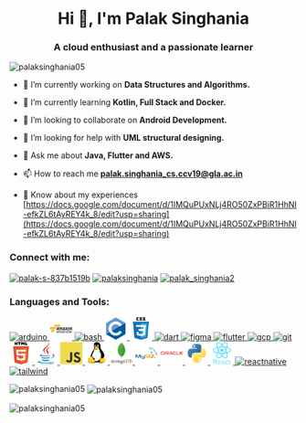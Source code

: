 <h1 align="center">Hi 👋, I'm Palak Singhania</h1>
<h3 align="center">A cloud enthusiast and a passionate learner</h3>

<p align="left"> <img src="https://komarev.com/ghpvc/?username=palaksinghania05&label=Profile%20views&color=0e75b6&style=flat" alt="palaksinghania05" /> </p>

- 🔭 I’m currently working on **Data Structures and Algorithms.**

- 🌱 I’m currently learning **Kotlin, Full Stack and Docker.**

- 👯 I’m looking to collaborate on **Android Development.**

- 🤝 I’m looking for help with **UML structural designing.**

- 💬 Ask me about **Java, Flutter and AWS.**

- 📫 How to reach me **palak.singhania_cs.ccv19@gla.ac.in**

- 📄 Know about my experiences [https://docs.google.com/document/d/1IMQuPUxNLj4RO50ZxPBiR1HhNI-efkZL6tAyREY4k_8/edit?usp=sharing](https://docs.google.com/document/d/1IMQuPUxNLj4RO50ZxPBiR1HhNI-efkZL6tAyREY4k_8/edit?usp=sharing)


<h3 align="left">Connect with me:</h3>
<p align="left">
<a href="https://linkedin.com/in/palak-s-837b1519b" target="blank"><img align="center" src="https://raw.githubusercontent.com/rahuldkjain/github-profile-readme-generator/master/src/images/icons/Social/linked-in-alt.svg" alt="palak-s-837b1519b" height="30" width="40" /></a>
<a href="https://www.codechef.com/users/palaksinghania" target="blank"><img align="center" src="https://cdn.jsdelivr.net/npm/simple-icons@3.1.0/icons/codechef.svg" alt="palaksinghania" height="30" width="40" /></a>
<a href="https://www.hackerrank.com/palak_singhania2" target="blank"><img align="center" src="https://raw.githubusercontent.com/rahuldkjain/github-profile-readme-generator/master/src/images/icons/Social/hackerrank.svg" alt="palak_singhania2" height="30" width="40" /></a>
</p>

<h3 align="left">Languages and Tools:</h3>
<p align="left"> <a href="https://www.arduino.cc/" target="_blank"> <img src="https://cdn.worldvectorlogo.com/logos/arduino-1.svg" alt="arduino" width="40" height="40"/> </a> <a href="https://aws.amazon.com" target="_blank"> <img src="https://raw.githubusercontent.com/devicons/devicon/master/icons/amazonwebservices/amazonwebservices-original-wordmark.svg" alt="aws" width="40" height="40"/> </a> <a href="https://www.gnu.org/software/bash/" target="_blank"> <img src="https://www.vectorlogo.zone/logos/gnu_bash/gnu_bash-icon.svg" alt="bash" width="40" height="40"/> </a> <a href="https://www.cprogramming.com/" target="_blank"> <img src="https://raw.githubusercontent.com/devicons/devicon/master/icons/c/c-original.svg" alt="c" width="40" height="40"/> </a> <a href="https://www.w3schools.com/css/" target="_blank"> <img src="https://raw.githubusercontent.com/devicons/devicon/master/icons/css3/css3-original-wordmark.svg" alt="css3" width="40" height="40"/> </a> <a href="https://dart.dev" target="_blank"> <img src="https://www.vectorlogo.zone/logos/dartlang/dartlang-icon.svg" alt="dart" width="40" height="40"/> </a> <a href="https://www.figma.com/" target="_blank"> <img src="https://www.vectorlogo.zone/logos/figma/figma-icon.svg" alt="figma" width="40" height="40"/> </a> <a href="https://flutter.dev" target="_blank"> <img src="https://www.vectorlogo.zone/logos/flutterio/flutterio-icon.svg" alt="flutter" width="40" height="40"/> </a> <a href="https://cloud.google.com" target="_blank"> <img src="https://www.vectorlogo.zone/logos/google_cloud/google_cloud-icon.svg" alt="gcp" width="40" height="40"/> </a> <a href="https://git-scm.com/" target="_blank"> <img src="https://www.vectorlogo.zone/logos/git-scm/git-scm-icon.svg" alt="git" width="40" height="40"/> </a> <a href="https://www.w3.org/html/" target="_blank"> <img src="https://raw.githubusercontent.com/devicons/devicon/master/icons/html5/html5-original-wordmark.svg" alt="html5" width="40" height="40"/> </a> <a href="https://www.java.com" target="_blank"> <img src="https://raw.githubusercontent.com/devicons/devicon/master/icons/java/java-original.svg" alt="java" width="40" height="40"/> </a> <a href="https://developer.mozilla.org/en-US/docs/Web/JavaScript" target="_blank"> <img src="https://raw.githubusercontent.com/devicons/devicon/master/icons/javascript/javascript-original.svg" alt="javascript" width="40" height="40"/> </a> <a href="https://www.linux.org/" target="_blank"> <img src="https://raw.githubusercontent.com/devicons/devicon/master/icons/linux/linux-original.svg" alt="linux" width="40" height="40"/> </a> <a href="https://www.mongodb.com/" target="_blank"> <img src="https://raw.githubusercontent.com/devicons/devicon/master/icons/mongodb/mongodb-original-wordmark.svg" alt="mongodb" width="40" height="40"/> </a> <a href="https://www.mysql.com/" target="_blank"> <img src="https://raw.githubusercontent.com/devicons/devicon/master/icons/mysql/mysql-original-wordmark.svg" alt="mysql" width="40" height="40"/> </a> <a href="https://www.oracle.com/" target="_blank"> <img src="https://raw.githubusercontent.com/devicons/devicon/master/icons/oracle/oracle-original.svg" alt="oracle" width="40" height="40"/> </a> <a href="https://www.python.org" target="_blank"> <img src="https://raw.githubusercontent.com/devicons/devicon/master/icons/python/python-original.svg" alt="python" width="40" height="40"/> </a> <a href="https://reactjs.org/" target="_blank"> <img src="https://raw.githubusercontent.com/devicons/devicon/master/icons/react/react-original-wordmark.svg" alt="react" width="40" height="40"/> </a> <a href="https://reactnative.dev/" target="_blank"> <img src="https://reactnative.dev/img/header_logo.svg" alt="reactnative" width="40" height="40"/> </a> <a href="https://tailwindcss.com/" target="_blank"> <img src="https://www.vectorlogo.zone/logos/tailwindcss/tailwindcss-icon.svg" alt="tailwind" width="40" height="40"/> </a> </p>

<p><img align="left" src="https://github-readme-stats.vercel.app/api/top-langs?username=palaksinghania05&show_icons=true&locale=en&layout=compact" alt="palaksinghania05" /></p>

<p>&nbsp;<img align="center" src="https://github-readme-stats.vercel.app/api?username=palaksinghania05&show_icons=true&locale=en" alt="palaksinghania05" /></p>

<p><img align="center" src="https://github-readme-streak-stats.herokuapp.com/?user=palaksinghania05&" alt="palaksinghania05" /></p>


